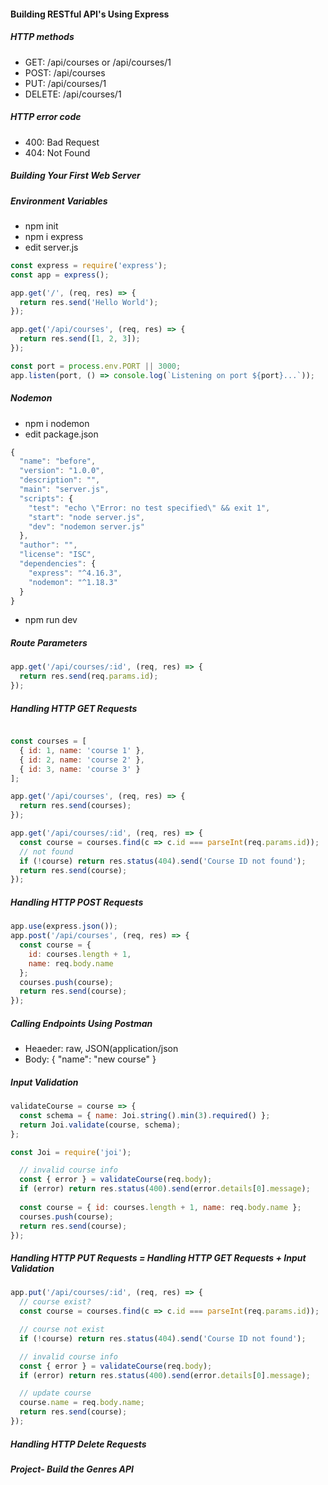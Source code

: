 #### Building RESTful API's Using Express

##### HTTP methods
* GET: /api/courses or /api/courses/1
* POST: /api/courses 
* PUT: /api/courses/1
* DELETE: /api/courses/1

##### HTTP error code
* 400: Bad Request
* 404: Not Found

##### Building Your First Web Server
##### Environment Variables
* npm init
* npm i express
* edit server.js
```javascript
const express = require('express');
const app = express();

app.get('/', (req, res) => {
  return res.send('Hello World');
});

app.get('/api/courses', (req, res) => {
  return res.send([1, 2, 3]);
});

const port = process.env.PORT || 3000;
app.listen(port, () => console.log(`Listening on port ${port}...`));
```

##### Nodemon
* npm i nodemon
* edit package.json
```javascript
{
  "name": "before",
  "version": "1.0.0",
  "description": "",
  "main": "server.js",
  "scripts": {
    "test": "echo \"Error: no test specified\" && exit 1",
    "start": "node server.js",
    "dev": "nodemon server.js"
  },
  "author": "",
  "license": "ISC",
  "dependencies": {
    "express": "^4.16.3",
    "nodemon": "^1.18.3"
  }
}
```
* npm run dev

##### Route Parameters
```javascript
app.get('/api/courses/:id', (req, res) => {
  return res.send(req.params.id);
});
```

##### Handling HTTP GET Requests
```javascript

const courses = [
  { id: 1, name: 'course 1' },
  { id: 2, name: 'course 2' },
  { id: 3, name: 'course 3' }
];

app.get('/api/courses', (req, res) => {
  return res.send(courses);
});

app.get('/api/courses/:id', (req, res) => {
  const course = courses.find(c => c.id === parseInt(req.params.id));
  // not found
  if (!course) return res.status(404).send('Course ID not found');
  return res.send(course);
});
```

##### Handling HTTP POST Requests
```javascript
app.use(express.json());
app.post('/api/courses', (req, res) => {
  const course = {
    id: courses.length + 1,
    name: req.body.name
  };
  courses.push(course);
  return res.send(course);
});
```

##### Calling Endpoints Using Postman
* Heaeder: raw, JSON(application/json
* Body: { "name": "new course" }

##### Input Validation
```javascript
validateCourse = course => {
  const schema = { name: Joi.string().min(3).required() };
  return Joi.validate(course, schema);
};
```

```javascript
const Joi = require('joi');

  // invalid course info
  const { error } = validateCourse(req.body);
  if (error) return res.status(400).send(error.details[0].message);
  
  const course = { id: courses.length + 1, name: req.body.name };
  courses.push(course);
  return res.send(course);
});
```

##### Handling HTTP PUT Requests = Handling HTTP GET Requests + Input Validation
```javascript
app.put('/api/courses/:id', (req, res) => {
  // course exist?
  const course = courses.find(c => c.id === parseInt(req.params.id));

  // course not exist
  if (!course) return res.status(404).send('Course ID not found');

  // invalid course info
  const { error } = validateCourse(req.body);
  if (error) return res.status(400).send(error.details[0].message);

  // update course
  course.name = req.body.name;
  return res.send(course);
});
```

##### Handling HTTP Delete Requests

##### Project- Build the Genres API
